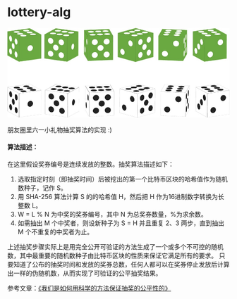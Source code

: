 # lottery-alg

![Alt text](https://github.com/BetaCat0/lottery-alg/raw/master/dice.jpg)

朋友圈里六一小礼物抽奖算法的实现 :)

#### 算法描述：
在这里假设奖券编号是连续发放的整数。抽奖算法描述如下：

1. 选取指定时刻（即抽奖时间）后被挖出的第一个比特币区块的哈希值作为随机数种子，记作 S。
2. 用 SHA-256 算法计算 S 的的哈希值 H，然后把 H 作为16进制数字转换为长整数 L。
3. W = L % N 为中奖的奖券编号，其中 N 为总奖券数量，%为求余数。
4. 如需抽出 M 个中奖者，则设新种子为 S = H 并且重复 2、3 两步，直到抽出 M 个不重复的中奖者为止。

上述抽奖步骤实际上是用完全公开可验证的方法生成了一个或多个不可控的随机数，其中最重要的随机数种子由比特币区块的性质来保证它满足所有的要求。
只要知道了公布的抽奖时间和发放的奖券总数，任何人都可以在奖券停止发放后计算出一样的伪随机数，从而实现了可验证的公平抽奖结果。

参考文章：<a href="https://www.uscreditcardguide.com/how-do-we-make-our-giveaway-fair/">《我们是如何用科学的方法保证抽奖的公平性的》</a>
